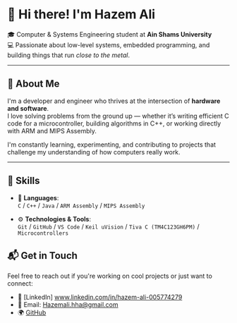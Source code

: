 # 👋 Hi there! I'm Hazem Ali

🎓 Computer & Systems Engineering student at **Ain Shams University**  
💻 Passionate about low-level systems, embedded programming, and building things that run *close to the metal*.

---

## 🚀 About Me

I'm a developer and engineer who thrives at the intersection of **hardware and software**.  
I love solving problems from the ground up — whether it’s writing efficient C code for a microcontroller, building algorithms in C++, or working directly with ARM and MIPS Assembly.

I'm constantly learning, experimenting, and contributing to projects that challenge my understanding of how computers really work.

---

## 🧠 Skills

- 🔧 **Languages**:  
  `C` / `C++` / `Java` / `ARM Assembly` / `MIPS Assembly`
  
- ⚙️ **Technologies & Tools**:  
  `Git` / `GitHub` / `VS Code` / `Keil uVision` / `Tiva C (TM4C123GH6PM)` / `Microcontrollers`





## 📬 Get in Touch

Feel free to reach out if you're working on cool projects or just want to connect:

- 💼 [LinkedIn] www.linkedin.com/in/hazem-ali-005774279
- 📧 Email: Hazemali.hha@gmail.com  
- 🌍 [GitHub](https://github.com/yourusername)



